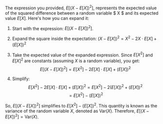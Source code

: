 

The expression you provided, $E[(X - E[X])^2]$, represents the expected value of the squared difference between a random variable $ X $ and its expected value $E[X]$. Here's how you can expand it:

1. Start with the expression: $E[(X - E[X])^2]$.
  
2. Expand the square inside the expectation: $(X - E[X])^2 = X^2 - 2X \cdot E[X] + (E[X])^2$

3. Take the expected value of the expanded expression. Since $E[X^2]$ and $E[X]^2$ are constants (assuming $X$ is a random variable), you get:
   $$
   E[(X - E[X])^2] = E[X^2] - 2E[X] \cdot E[X] + (E[X])^2
   $$

4. Simplify:
   $$
   E[X^2] - 2E[X] \cdot E[X] + (E[X])^2 = E[X^2] - 2(E[X])^2 + (E[X])^2
   $$
   $$
   = E[X^2] - (E[X])^2
   $$

So, $E[(X - E[X])^2]$ simplifies to $E[X^2] - (E[X])^2$. This quantity is known as the variance of the random variable $X$, denoted as $\text{Var}(X)$. Therefore, $E[(X - E[X])^2] = \text{Var}(X)$.
